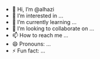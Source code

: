 - 👋 Hi, I’m @alhazi
- 👀 I’m interested in ...
- 🌱 I’m currently learning ...
- 💞️ I’m looking to collaborate on ...
- 📫 How to reach me ...
- 😄 Pronouns: ...
- ⚡ Fun fact: ...

<!---
alhazi/alhazi is a ✨ special ✨ repository because its `README.md` (this file) appears on your GitHub profile.
You can click the Preview link to take a look at your changes.
--->
